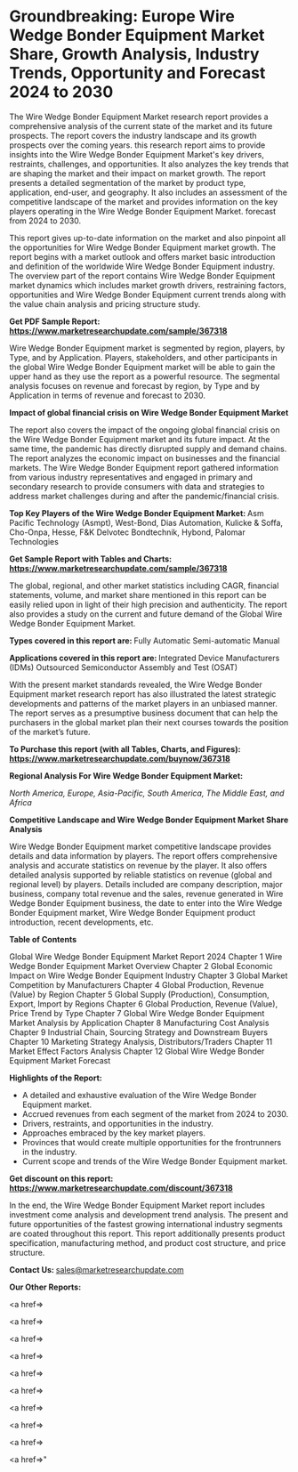 # Groundbreaking: Europe Wire Wedge Bonder Equipment Market Share, Growth Analysis, Industry Trends, Opportunity and Forecast 2024 to 2030

The Wire Wedge Bonder Equipment Market research report provides a comprehensive analysis of the current state of the market and its future prospects. The report covers the industry landscape and its growth prospects over the coming years. this research report aims to provide insights into the Wire Wedge Bonder Equipment Market's key drivers, restraints, challenges, and opportunities. It also analyzes the key trends that are shaping the market and their impact on market growth. The report presents a detailed segmentation of the market by product type, application, end-user, and geography. It also includes an assessment of the competitive landscape of the market and provides information on the key players operating in the Wire Wedge Bonder Equipment Market. forecast from 2024 to 2030.

This report gives up-to-date information on the market and also pinpoint all the opportunities for Wire Wedge Bonder Equipment market growth. The report begins with a market outlook and offers market basic introduction and definition of the worldwide Wire Wedge Bonder Equipment industry. The overview part of the report contains Wire Wedge Bonder Equipment market dynamics which includes market growth drivers, restraining factors, opportunities and Wire Wedge Bonder Equipment current trends along with the value chain analysis and pricing structure study.

<strong><b>Get PDF Sample Report: <a href=https://www.marketresearchupdate.com/sample/367318>https://www.marketresearchupdate.com/sample/367318</a></b></strong>

Wire Wedge Bonder Equipment market is segmented by region, players, by Type, and by Application. Players, stakeholders, and other participants in the global Wire Wedge Bonder Equipment market will be able to gain the upper hand as they use the report as a powerful resource. The segmental analysis focuses on revenue and forecast by region, by Type and by Application in terms of revenue and forecast to 2030.

<strong><b>Impact of global financial crisis on Wire Wedge Bonder Equipment Market</b></strong>

The report also covers the impact of the ongoing global financial crisis on the Wire Wedge Bonder Equipment market and its future impact. At the same time, the pandemic has directly disrupted supply and demand chains. The report analyzes the economic impact on businesses and the financial markets. The Wire Wedge Bonder Equipment report gathered information from various industry representatives and engaged in primary and secondary research to provide consumers with data and strategies to address market challenges during and after the pandemic/financial crisis.

<strong><b>Top Key Players of the Wire Wedge Bonder Equipment Market:
</b></strong>Asm Pacific Technology (Asmpt), West-Bond, Dias Automation, Kulicke & Soffa, Cho-Onpa, Hesse, F&K Delvotec Bondtechnik, Hybond, Palomar Technologies<strong><b>
</b></strong>

<strong><b>Get Sample Report with Tables and Charts: <a href=https://www.marketresearchupdate.com/sample/367318>https://www.marketresearchupdate.com/sample/367318</a></b></strong>

The global, regional, and other market statistics including CAGR, financial statements, volume, and market share mentioned in this report can be easily relied upon in light of their high precision and authenticity. The report also provides a study on the current and future demand of the Global Wire Wedge Bonder Equipment Market.

<strong><b>Types covered in this report are:
</b></strong>Fully Automatic
Semi-automatic
Manual<strong><b>
</b></strong>

<strong><b>Applications covered in this report are:
</b></strong>Integrated Device Manufacturers (IDMs)
Outsourced Semiconductor Assembly and Test (OSAT)<strong><b>
</b></strong>

With the present market standards revealed, the Wire Wedge Bonder Equipment market research report has also illustrated the latest strategic developments and patterns of the market players in an unbiased manner. The report serves as a presumptive business document that can help the purchasers in the global market plan their next courses towards the position of the market’s future.

<strong><b>To Purchase this report (with all Tables, Charts, and Figures): <a href=https://www.marketresearchupdate.com/buynow/367318>https://www.marketresearchupdate.com/buynow/367318</a></b></strong>

<strong><b>Regional Analysis For Wire Wedge Bonder Equipment Market:</b></strong>

<em><i>North America, Europe, Asia-Pacific, South America, The Middle East, and Africa</i></em>

<strong><b>Competitive Landscape and Wire Wedge Bonder Equipment Market Share Analysis</b></strong>

Wire Wedge Bonder Equipment market competitive landscape provides details and data information by players. The report offers comprehensive analysis and accurate statistics on revenue by the player. It also offers detailed analysis supported by reliable statistics on revenue (global and regional level) by players. Details included are company description, major business, company total revenue and the sales, revenue generated in Wire Wedge Bonder Equipment business, the date to enter into the Wire Wedge Bonder Equipment market, Wire Wedge Bonder Equipment product introduction, recent developments, etc.

<strong><b>Table of Contents</b></strong>

Global Wire Wedge Bonder Equipment Market Report 2024
Chapter 1 Wire Wedge Bonder Equipment Market Overview
Chapter 2 Global Economic Impact on Wire Wedge Bonder Equipment Industry
Chapter 3 Global Market Competition by Manufacturers
Chapter 4 Global Production, Revenue (Value) by Region
Chapter 5 Global Supply (Production), Consumption, Export, Import by Regions
Chapter 6 Global Production, Revenue (Value), Price Trend by Type
Chapter 7 Global Wire Wedge Bonder Equipment Market Analysis by Application
Chapter 8 Manufacturing Cost Analysis
Chapter 9 Industrial Chain, Sourcing Strategy and Downstream Buyers
Chapter 10 Marketing Strategy Analysis, Distributors/Traders
Chapter 11 Market Effect Factors Analysis
Chapter 12 Global Wire Wedge Bonder Equipment Market Forecast

<strong><b>Highlights of the Report:</b></strong>

- A detailed and exhaustive evaluation of the Wire Wedge Bonder Equipment market.
- Accrued revenues from each segment of the market from 2024 to 2030.
- Drivers, restraints, and opportunities in the industry.
- Approaches embraced by the key market players.
- Provinces that would create multiple opportunities for the frontrunners in the industry.
- Current scope and trends of the Wire Wedge Bonder Equipment market.

<strong><b>Get discount on this report: <a href=https://www.marketresearchupdate.com/discount/367318>https://www.marketresearchupdate.com/discount/367318</a></b></strong>

In the end, the Wire Wedge Bonder Equipment Market report includes investment come analysis and development trend analysis. The present and future opportunities of the fastest growing international industry segments are coated throughout this report. This report additionally presents product specification, manufacturing method, and product cost structure, and price structure.

<strong><b>Contact Us:
</b></strong>sales@marketresearchupdate.com

<strong>Our Other Reports:</strong>

<a href=></a>

<a href=></a>

<a href=></a>

<a href=></a>

<a href=></a>

<a href=></a>

<a href=></a>

<a href=></a>

<a href=></a>

<a href=></a>"
